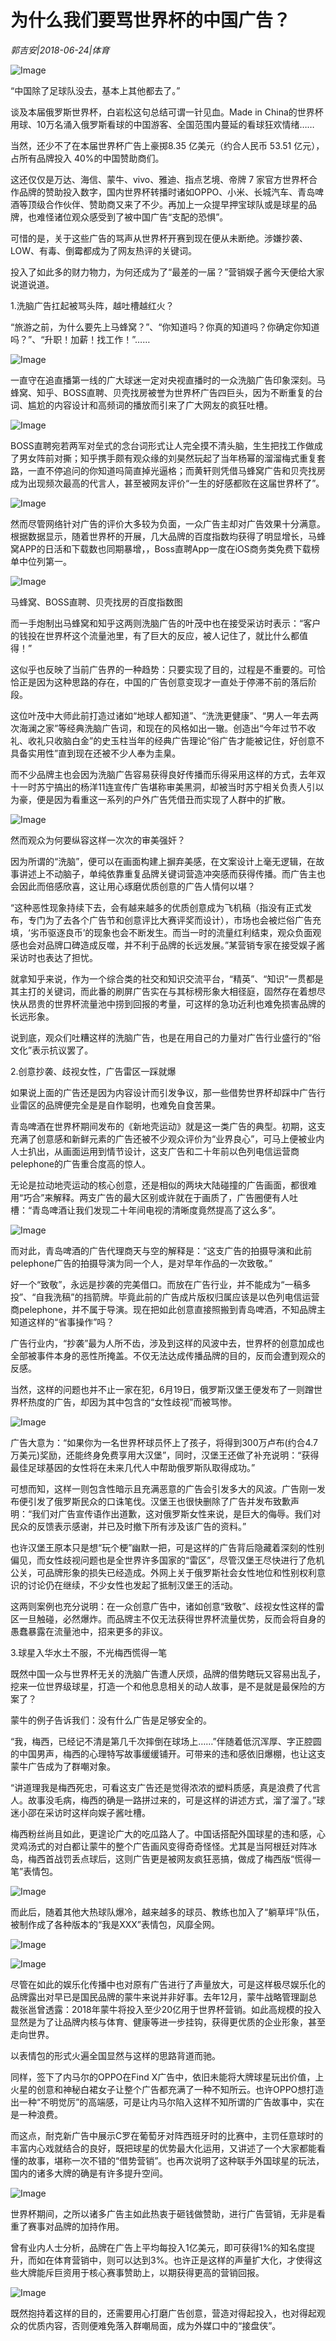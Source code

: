 # 为什么我们要骂世界杯的中国广告？

*郭吉安|2018-06-24|体育*

![Image](http://p3.pstatp.com/large/pgc-image/1529890317618ff3bf8550f)

“中国除了足球队没去，基本上其他都去了。”

谈及本届俄罗斯世界杯，白岩松这句总结可谓一针见血。Made in China的世界杯用球、10万名涌入俄罗斯看球的中国游客、全国范围内蔓延的看球狂欢情绪……

当然，还少不了在本届世界杯广告上豪掷8.35 亿美元（约合人民币 53.51 亿元），占所有品牌投入 40%的中国赞助商们。

这还仅仅是万达、海信、蒙牛、vivo、雅迪、指点艺境、帝牌 7 家官方世界杯合作品牌的赞助投入数字，国内世界杯转播时诸如OPPO、小米、长城汽车、青岛啤酒等顶级合作伙伴、赞助商又来了不少。再加上一众提早押宝球队或是球星的品牌，也难怪诸位观众感受到了被中国广告“支配的恐惧”。

可惜的是，关于这些广告的骂声从世界杯开赛到现在便从未断绝。涉嫌抄袭、LOW、有毒、倒霉都成为了网友热评的关键词。

投入了如此多的财力物力，为何还成为了“最差的一届？”营销娱子酱今天便给大家说道说道。

1.洗脑广告扛起被骂头阵，越吐槽越红火？

“旅游之前，为什么要先上马蜂窝？”、“你知道吗？你真的知道吗？你确定你知道吗？”、“升职！加薪！找工作！”……

![Image](http://p9.pstatp.com/large/pgc-image/1529890244566ec6cebfbf0)

一直守在追直播第一线的广大球迷一定对央视直播时的一众洗脑广告印象深刻。马蜂窝、知乎、BOSS直聘、贝壳找房被誉为世界杯广告四巨头，因为不断重复的台词、尴尬的内容设计和高频词的播放而引来了广大网友的疯狂吐槽。

![Image](http://p3.pstatp.com/large/pgc-image/1529890244880a36c186d6a)

BOSS直聘宛若两军对垒式的念台词形式让人完全摸不清头脑，生生把找工作做成了男女阵前对撕；知乎携手颇有观众缘的刘昊然玩起了当年杨幂的溜溜梅式重复套路，一直不停追问的你知道吗简直掉光逼格；而黄轩则凭借马蜂窝广告和贝壳找房成为出现频次最高的代言人，甚至被网友评价“一生的好感都败在这届世界杯了”。

![Image](http://p1.pstatp.com/large/pgc-image/1529890245021371d84227c)

然而尽管网络针对广告的评价大多较为负面，一众广告主却对广告效果十分满意。根据数据显示，随着世界杯的开展，几大品牌的百度指数均获得了明显增长，马蜂窝APP的日活和下载数也同期暴增，，Boss直聘App一度在iOS商务类免费下载榜单中位列第一。

![Image](http://p3.pstatp.com/large/pgc-image/1529890244514f18c9ec5ff)

马蜂窝、BOSS直聘、贝壳找房的百度指数图

而一手炮制出马蜂窝和知乎这两则洗脑广告的叶茂中也在接受采访时表示：“客户的钱投在世界杯这个流量池里，有了巨大的反应，被人记住了，就比什么都值得！”

这似乎也反映了当前广告界的一种趋势：只要实现了目的，过程是不重要的。可恰恰正是因为这种思路的存在，中国的广告创意变现才一直处于停滞不前的落后阶段。

这位叶茂中大师此前打造过诸如“地球人都知道”、“洗洗更健康”、“男人一年去两次海澜之家”等经典洗脑广告词，和现在的风格如出一辙。创造出“今年过节不收礼、收礼只收脑白金”的史玉柱当年的经典广告理论“俗广告才能被记住，好创意不具备实用性”直到现在还被不少人奉为圭臬。

而不少品牌主也会因为洗脑广告容易获得良好传播而乐得采用这样的方式，去年双十一时苏宁搞出的杨洋11连宣传广告堪称审美黑洞，却被当时苏宁相关负责人引以为豪，便是因为看重这一系列的户外广告凭借丑而实现了人群中的扩散。

![Image](http://p3.pstatp.com/large/pgc-image/15298902447236421b39ae1)

然而观众为何要纵容这样一次次的审美强奸？

因为所谓的“洗脑”，便可以在画面构建上摒弃美感，在文案设计上毫无逻辑，在故事讲述上不动脑子，单纯依靠重复品牌关键词营造冲突感而获得传播。而广告主也会因此而倍感欣喜，这让用心琢磨优质创意的广告人情何以堪？

“这种恶性现象持续下去，会有越来越多的优质创意成为飞机稿（指没有正式发布，专门为了去各个广告节和创意评比大赛评奖而设计），市场也会被烂俗广告充填，‘劣币驱逐良币’的现象也会不断发生。而当一时的流量红利结束，观众负面观感也会对品牌口碑造成反噬，并不利于品牌的长远发展。”某营销专家在接受娱子酱采访时也表达了担忧。

就拿知乎来说，作为一个综合类的社交和知识交流平台，“精英”、“知识”一贯都是其主打的关键词，而此番的刷屏广告实在与其标榜形象大相径庭，固然存在着想尽快从昂贵的世界杯流量池中捞到回报的考量，可这样的急功近利也难免损害品牌的长远形象。

说到底，观众们吐糟这样的洗脑广告，也是在用自己的力量对广告行业盛行的“俗文化”表示抗议罢了。

2.创意抄袭、歧视女性，广告雷区一踩就爆

如果说上面的广告还是因为内容设计而引发争议，那一些借势世界杯却踩中广告行业雷区的品牌便完全是是自作聪明，也难免自食苦果。

青岛啤酒在世界杯期间发布的《新地壳运动》就是这一类广告的典型。初期，这支充满了创意感和新鲜元素的广告还被不少观众评价为“业界良心”，可马上便被业内人士扒出，从画面运用到情节设计，这支广告和二十年前以色列电信运营商pelephone的广告重合度高的惊人。

无论是拉动地壳运动的核心创意，还是相似的两块大陆碰撞的广告画面，都很难用“巧合”来解释。两支广告的最大区别或许就在于画质了，广告圈便有人吐槽：“青岛啤酒让我们发现二十年间电视的清晰度竟然提高了这么多”。

![Image](http://p9.pstatp.com/large/pgc-image/1529890245059c26d2fd36a)

而对此，青岛啤酒的广告代理商天与空的解释是：“这支广告的拍摄导演和此前pelephone广告的拍摄导演为同一个人，是对早年作品的一次致敬。”

好一个“致敬”，永远是抄袭的完美借口。而放在广告行业，并不能成为“一稿多投”、“自我洗稿”的挡箭牌。毕竟此前的广告成片版权归属应该是以色列电信运营商pelephone，并不属于导演。现在把如此创意直接照搬到青岛啤酒，不知品牌主知道这样的“省事操作”吗？

广告行业内，“抄袭”最为人所不齿，涉及到这样的风波中去，世界杯的创意加成也全部被事件本身的恶性所掩盖。不仅无法达成传播品牌的目的，反而会遭到观众的反感。

当然，这样的问题也并不止一家在犯，6月19日，俄罗斯汉堡王便发布了一则蹭世界杯热度的广告，却因为其中包含的“女性歧视”而被骂惨。

![Image](http://p3.pstatp.com/large/pgc-image/152989024497308c6426402)

广告大意为：“如果你为一名世界杯球员怀上了孩子，将得到300万卢布(约合4.7万美元)奖励，还能终身免费享用大汉堡”，同时，汉堡王还做了补充说明：“获得最佳足球基因的女性将在未来几代人中帮助俄罗斯队取得成功。”

可想而知，这样一则包含性暗示且充满恶意的广告会引发多大的风波。广告刚一发布便引发了俄罗斯民众的口诛笔伐。汉堡王也很快删除了广告并发布致歉声明：“我们对广告宣传语作出道歉，这对俄罗斯女性来说，是巨大的侮辱。我们对民众的反馈表示感谢，并已及时撤下所有涉及该广告的资料。”

也许汉堡王原本只是想“玩个梗”幽默一把，可是这样的广告背后隐藏着深刻的性别偏见，而女性歧视问题也是全世界许多国家的“雷区”，尽管汉堡王尽快进行了危机公关，可品牌形象的损失已经造成。外网上关于俄罗斯社会女性地位和性别权利意识的讨论仍在继续，不少女性也发起了抵制汉堡王的活动。

这两则案例也充分说明：在一众创意广告中，诸如创意“致敬”、歧视女性这样的雷区一旦触碰，必然爆炸。而品牌主不仅无法获得世界杯流量优势，反而会将自身的愚蠢暴露在流量池中，招来更多的非议。

3.球星入华水土不服，不光梅西慌得一笔

既然中国一众与世界杯无关的洗脑广告遭人厌烦，品牌的借势瞎玩又容易出乱子，挖来一位世界级球星，打造一个和他息息相关的动人故事，是不是就是最保险的方案了？

蒙牛的例子告诉我们：没有什么广告是足够安全的。

“我，梅西，已经记不清是第几千次摔倒在球场上……”伴随着低沉浑厚、字正腔圆的中国男声，梅西的心理特写故事缓缓铺开。可带来的违和感依旧爆棚，也让这支蒙牛广告成为了群嘲对象。

“讲道理我是梅西死忠，可看这支广告还是觉得浓浓的塑料质感，真是浪费了代言人。故事没毛病，梅西的确是一路拼过来的，可是这样的讲述方式，溜了溜了。”球迷小邵在采访时这样向娱子酱吐槽。

梅西粉丝尚且如此，更遑论广大的吃瓜路人了。中国话搭配外国球星的违和感，心灵鸡汤式的对白都让蒙牛的整个广告画风变得奇奇怪怪。尤其是当阿根廷对阵冰岛，梅西首战罚丢点球后，这则广告更是被网友疯狂恶搞，做成了梅西版“慌得一笔”表情包。

![Image](http://p3.pstatp.com/large/pgc-image/1529890244962949f86525a)

而此后，随着其他大热球队爆冷，越来越多的球员、教练也加入了“躺草坪”队伍，被制作成了各种版本的“我是XXX”表情包，风靡全网。

![Image](http://p3.pstatp.com/large/pgc-image/1529890245095c52431fcf7)

![Image](http://p3.pstatp.com/large/pgc-image/1529890245792910ac3afd6)

尽管在如此的娱乐化传播中也对原有广告进行了声量放大，可是这样极尽娱乐化的品牌露出对早已是国民品牌的蒙牛来说并非好事。去年12月，蒙牛战略管理副总裁张邕曾透露：2018年蒙牛将投入至少20亿用于世界杯营销。如此高规模的投入显然是为了让品牌内核与体育、健康等进一步挂钩，获得更优质的企业形象，甚至走向世界。

以表情包的形式火遍全国显然与这样的思路背道而驰。

同样，签下了内马尔的OPPO在Find X广告中，依旧未能将大牌球星玩出价值，上火星的创意和神秘白裙女子让整个广告都充满了一种不知所云。也许OPPO想打造出一种“不明觉厉”的高端感，可是让内马尔陷入这样不知所谓的广告故事中，实在是一种浪费。

而这点，耐克新广告中展示C罗在葡萄牙对阵西班牙时的比赛中，主罚任意球时的丰富内心戏就结合的良好，既把球星的优势最大化运用，又讲述了一个大家都能看懂的故事，堪称一次不错的“借势营销”。也再次说明了这种联手外国球星的玩法，国内的诸多大牌的确是有许多提升空间。

![Image](http://p3.pstatp.com/large/pgc-image/1529890245401ae68ea77d6)

世界杯期间，之所以诸多广告主如此热衷于砸钱做赞助，进行广告营销，无非是看重了赛事对品牌的加持作用。

曾有业内人士分析，品牌在广告上平均每投入1亿美元，即可获得1%的知名度提升，而如在体育营销中，则可以达到3%。也许正是这样的声量扩大化，才使得这些大牌能斥巨资用于核心赛事赞助上，以期获得更高的营销回报。

![Image](http://p1.pstatp.com/large/pgc-image/152989024542901f08fb1a0)

既然抱持着这样的目的，还需要用心打磨广告创意，营造对得起投入，也对得起观众的优质内容，否则便难免落入群嘲局面，成为外媒口中的“接盘侠”。

